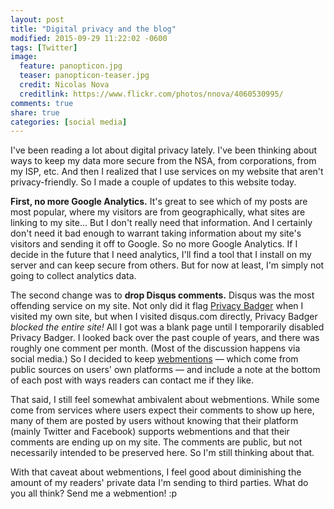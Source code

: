 ```yaml
---
layout: post
title: "Digital privacy and the blog"
modified: 2015-09-29 11:22:02 -0600
tags: [Twitter]
image:
  feature: panopticon.jpg
  teaser: panopticon-teaser.jpg
  credit: Nicolas Nova
  creditlink: https://www.flickr.com/photos/nnova/4060530995/
comments: true
share: true
categories: [social media]
---
```


I've been reading a lot about digital privacy lately. I've been thinking about ways to keep my data more secure from the NSA, from corporations, from my ISP, etc. And then I realized that I use services on my website that aren't privacy-friendly. So I made a couple of updates to this website today.

**First, no more Google Analytics.** It's great to see which of my posts are most popular, where my visitors are from geographically, what sites are linking to my site... But I don't really need that information. And I certainly don't need it bad enough to warrant taking information about my site's visitors and sending it off to Google. So no more Google Analytics. If I decide in the future that I need analytics, I'll find a tool that I install on my server and can keep secure from others. But for now at least, I'm simply not going to collect analytics data.

The second change was to **drop Disqus comments.** Disqus was the most offending service on my site. Not only did it flag [Privacy Badger](https://www.eff.org/privacybadger) when I visited my own site, but when I visited disqus.com directly, Privacy Badger *blocked the entire site!* All I got was a blank page until I temporarily disabled Privacy Badger. I looked back over the past couple of years, and there was roughly one comment per month. (Most of the discussion happens via social media.) So I decided to keep [webmentions](http://indiewebcamp.com/Webmention) ― which come from public sources on users' own platforms ― and include a note at the bottom of each post with ways readers can contact me if they like.

That said, I still feel somewhat ambivalent about webmentions. While some come from services where users expect their comments to show up here, many of them are posted by users without knowing that their platform (mainly Twitter and Facebook) supports webmentions and that their comments are ending up on my site. The comments are public, but not necessarily intended to be preserved here. So I'm still thinking about that.

With that caveat about webmentions, I feel good about diminishing the amount of my readers' private data I'm sending to third parties. What do you all think? Send me a webmention! :p
